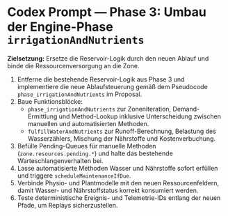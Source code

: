 # Codex Prompt — Phase 3: Umbau der Engine-Phase `irrigationAndNutrients`

**Zielsetzung:** Ersetze die Reservoir-Logik durch den neuen Ablauf und binde die Ressourcenversorgung an die Zone.

1. Entferne die bestehende Reservoir-Logik aus Phase 3 und implementiere die neue Ablaufsteuerung gemäß dem Pseudocode `phase_irrigationAndNutrients` im Proposal.
2. Baue Funktionsblöcke:
   - `phase_irrigationAndNutrients` zur Zoneniteration, Demand-Ermittlung und Method-Lookup inklusive Unterscheidung zwischen manuellen und automatisierten Methoden.
   - `fulfillWaterAndNutrients` zur Runoff-Berechnung, Belastung des Wasserzählers, Mischung der Nährstoffe und Kostenverbuchung.
3. Befülle Pending-Queues für manuelle Methoden (`zone.resources.pending.*`) und halte das bestehende Warteschlangenverhalten bei.
4. Lasse automatisierte Methoden Wasser und Nährstoffe sofort erfüllen und triggere `scheduleMaintenanceIfDue`.
5. Verbinde Physio- und Plantmodelle mit den neuen Ressourcenfeldern, damit Wasser- und Nährstoffstatus korrekt konsumiert werden.
6. Teste deterministische Ereignis- und Telemetrie-IDs entlang der neuen Pfade, um Replays sicherzustellen.
